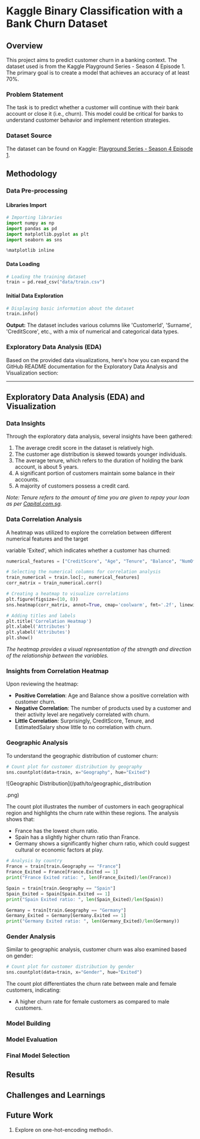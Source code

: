 # Kaggle Binary Classification with a Bank Churn Dataset

## Overview

This project aims to predict customer churn in a banking context. The dataset used is from the Kaggle Playground Series - Season 4 Episode 1. The primary goal is to create a model that achieves an accuracy of at least 70%. 

### Problem Statement

The task is to predict whether a customer will continue with their bank account or close it (i.e., churn). This model could be critical for banks to understand customer behavior and implement retention strategies.

### Dataset Source

The dataset can be found on Kaggle: [Playground Series - Season 4 Episode 1](https://www.kaggle.com/competitions/playground-series-s4e1).

## Methodology

### Data Pre-processing

#### Libraries Import

```python
# Importing libraries
import numpy as np 
import pandas as pd 
import matplotlib.pyplot as plt 
import seaborn as sns

%matplotlib inline
```

#### Data Loading

```python
# Loading the training dataset
train = pd.read_csv("data/train.csv")
```

#### Initial Data Exploration

```python
# Displaying basic information about the dataset
train.info()
```

**Output:**
The dataset includes various columns like 'CustomerId', 'Surname', 'CreditScore', etc., with a mix of numerical and categorical data types.

### Exploratory Data Analysis (EDA)
Based on the provided data visualizations, here's how you can expand the GitHub README documentation for the Exploratory Data Analysis and Visualization section:

---

## Exploratory Data Analysis (EDA) and Visualization

### Data Insights

Through the exploratory data analysis, several insights have been gathered:

1. The average credit score in the dataset is relatively high.
2. The customer age distribution is skewed towards younger individuals.
3. The average tenure, which refers to the duration of holding the bank account, is about 5 years.
4. A significant portion of customers maintain some balance in their accounts.
5. A majority of customers possess a credit card.

*Note: Tenure refers to the amount of time you are given to repay your loan as per [Capital.com.sg](https://capital.com.sg).*

### Data Correlation Analysis

A heatmap was utilized to explore the correlation between different numerical features and the target

variable 'Exited', which indicates whether a customer has churned:

```python
numerical_features = ["CreditScore", "Age", "Tenure", "Balance", "NumOfProducts", "IsActiveMember", "EstimatedSalary", "Exited"]

# Selecting the numerical columns for correlation analysis
train_numerical = train.loc[:, numerical_features]
corr_matrix = train_numerical.corr()

# Creating a heatmap to visualize correlations
plt.figure(figsize=(10, 8))
sns.heatmap(corr_matrix, annot=True, cmap='coolwarm', fmt='.2f', linewidths=.5)

# Adding titles and labels
plt.title('Correlation Heatmap')
plt.xlabel('Attributes')
plt.ylabel('Attributes')
plt.show()
```

*The heatmap provides a visual representation of the strength and direction of the relationship between the variables.*

### Insights from Correlation Heatmap

Upon reviewing the heatmap:

- **Positive Correlation**: Age and Balance show a positive correlation with customer churn.
- **Negative Correlation**: The number of products used by a customer and their activity level are negatively correlated with churn.
- **Little Correlation**: Surprisingly, CreditScore, Tenure, and EstimatedSalary show little to no correlation with churn.

### Geographic Analysis

To understand the geographic distribution of customer churn:

```python
# Count plot for customer distribution by geography
sns.countplot(data=train, x="Geography", hue="Exited")
```

![Geographic Distribution](/path/to/geographic_distribution

.png)

The count plot illustrates the number of customers in each geographical region and highlights the churn rate within these regions. The analysis shows that:

- France has the lowest churn ratio.
- Spain has a slightly higher churn ratio than France.
- Germany shows a significantly higher churn ratio, which could suggest cultural or economic factors at play.

```python
# Analysis by country
France = train[train.Geography == "France"]
France_Exited = France[France.Exited == 1]
print("France Exited ratio: ", len(France_Exited)/len(France))

Spain = train[train.Geography == "Spain"]
Spain_Exited = Spain[Spain.Exited == 1]
print("Spain Exited ratio: ", len(Spain_Exited)/len(Spain))

Germany = train[train.Geography == "Germany"]
Germany_Exited = Germany[Germany.Exited == 1]
print("Germany Exited ratio: ", len(Germany_Exited)/len(Germany))
```

### Gender Analysis

Similar to geographic analysis, customer churn was also examined based on gender:

```python
# Count plot for customer distribution by gender
sns.countplot(data=train, x="Gender", hue="Exited")
```

The count plot differentiates the churn rate between male and female customers, indicating:

- A higher churn rate for female customers as compared to male customers.

### Model Building



### Model Evaluation



### Final Model Selection



## Results



## Challenges and Learnings



## Future Work

1. Explore on one-hot-encoding method🔥.
